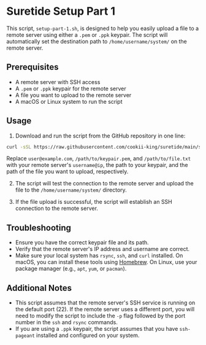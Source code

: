 # Suretide Setup Part 1

This script, `setup-part-1.sh`, is designed to help you easily upload a file to a remote server using either a `.pem` or `.ppk` keypair. The script will automatically set the destination path to `/home/username/system/` on the remote server.

## Prerequisites

- A remote server with SSH access
- A `.pem` or `.ppk` keypair for the remote server
- A file you want to upload to the remote server
- A macOS or Linux system to run the script

## Usage

1. Download and run the script from the GitHub repository in one line:

```bash
curl -sSL https://raw.githubusercontent.com/cookii-king/suretide/main/setup-part-1.sh | bash -s user@example.com /path/to/keypair.pem /path/to/file.txt
```

Replace `user@example.com`, `/path/to/keypair.pem`, and `/path/to/file.txt` with your remote server's `username@ip`, the path to your keypair, and the path of the file you want to upload, respectively.

2. The script will test the connection to the remote server and upload the file to the `/home/username/system/` directory.

3. If the file upload is successful, the script will establish an SSH connection to the remote server.

## Troubleshooting

- Ensure you have the correct keypair file and its path.
- Verify that the remote server's IP address and username are correct.
- Make sure your local system has `rsync`, `ssh`, and `curl` installed. On macOS, you can install these tools using [Homebrew](https://brew.sh/). On Linux, use your package manager (e.g., `apt`, `yum`, or `pacman`).

## Additional Notes

- This script assumes that the remote server's SSH service is running on the default port (22). If the remote server uses a different port, you will need to modify the script to include the `-p` flag followed by the port number in the `ssh` and `rsync` commands.
- If you are using a `.ppk` keypair, the script assumes that you have `ssh-pageant` installed and configured on your system.
